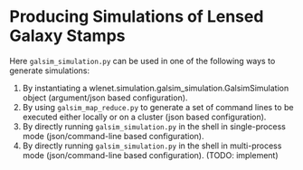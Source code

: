 # Producing Simulations of Lensed Galaxy Stamps

Here `galsim_simulation.py` can be used in one of the following ways to generate simulations:

1. By instantiating a wlenet.simulation.galsim_simulation.GalsimSimulation object (argument/json based configuration).
2. By using `galsim_map_reduce.py` to generate a set of command lines to be executed either locally or on a cluster (json based configuration).
3. By directly running `galsim_simulation.py` in the shell in single-process mode (json/command-line based configuration).
4. By directly running `galsim_simulation.py` in the shell in multi-process mode (json/command-line based configuration). (TODO: implement)
